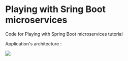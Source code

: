 # Playing with Sring Boot microservices
Code for Playing with Spring Boot microservices tutorial

Application's architecture :

![](https://cdn-images-1.medium.com/max/800/1*Cb0KcSEvZe9dnolFIZ39nw.jpeg)
